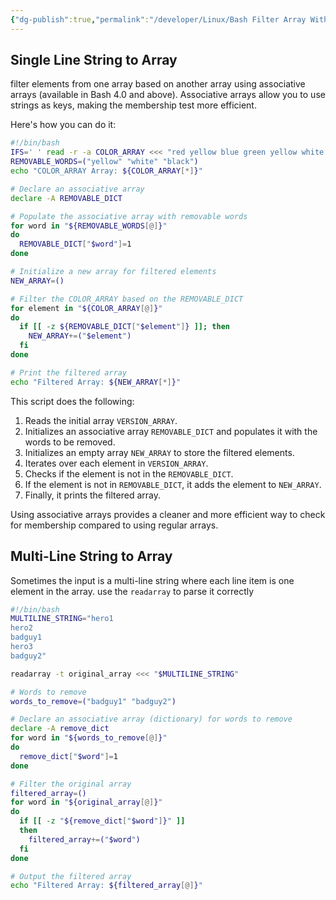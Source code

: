 ```yaml
---
{"dg-publish":true,"permalink":"/developer/Linux/Bash Filter Array With Another Array/","tags":["linux","bash","array"],"created":"2024-07-10T14:46:10.000-05:00","updated":"2024-07-10T14:46:10.000-05:00"}
---
```


## Single Line String to Array
filter elements from one array based on another array using associative arrays (available in Bash 4.0 and above). Associative arrays allow you to use strings as keys, making the membership test more efficient.

Here's how you can do it:

```bash
#!/bin/bash
IFS=' ' read -r -a COLOR_ARRAY <<< "red yellow blue green yellow white black"
REMOVABLE_WORDS=("yellow" "white" "black")
echo "COLOR_ARRAY Array: ${COLOR_ARRAY[*]}"

# Declare an associative array
declare -A REMOVABLE_DICT

# Populate the associative array with removable words
for word in "${REMOVABLE_WORDS[@]}"
do
  REMOVABLE_DICT["$word"]=1
done

# Initialize a new array for filtered elements
NEW_ARRAY=()

# Filter the COLOR_ARRAY based on the REMOVABLE_DICT
for element in "${COLOR_ARRAY[@]}"
do
  if [[ -z ${REMOVABLE_DICT["$element"]} ]]; then
    NEW_ARRAY+=("$element")
  fi
done

# Print the filtered array
echo "Filtered Array: ${NEW_ARRAY[*]}"

```

This script does the following:

1. Reads the initial array `VERSION_ARRAY`.
2. Initializes an associative array `REMOVABLE_DICT` and populates it with the words to be removed.
3. Initializes an empty array `NEW_ARRAY` to store the filtered elements.
4. Iterates over each element in `VERSION_ARRAY`.
5. Checks if the element is not in the `REMOVABLE_DICT`.
6. If the element is not in `REMOVABLE_DICT`, it adds the element to `NEW_ARRAY`.
7. Finally, it prints the filtered array.

Using associative arrays provides a cleaner and more efficient way to check for membership compared to using regular arrays.

## Multi-Line String to Array

Sometimes the input is a multi-line string where each line item is one element in the array. use the `readarray` to parse it correctly

```bash
#!/bin/bash
MULTILINE_STRING="hero1
hero2
badguy1
hero3
badguy2"

readarray -t original_array <<< "$MULTILINE_STRING"

# Words to remove
words_to_remove=("badguy1" "badguy2")

# Declare an associative array (dictionary) for words to remove
declare -A remove_dict
for word in "${words_to_remove[@]}"
do
  remove_dict["$word"]=1
done

# Filter the original array
filtered_array=()
for word in "${original_array[@]}"
do
  if [[ -z "${remove_dict["$word"]}" ]]
  then
    filtered_array+=("$word")
  fi
done

# Output the filtered array
echo "Filtered Array: ${filtered_array[@]}"


```